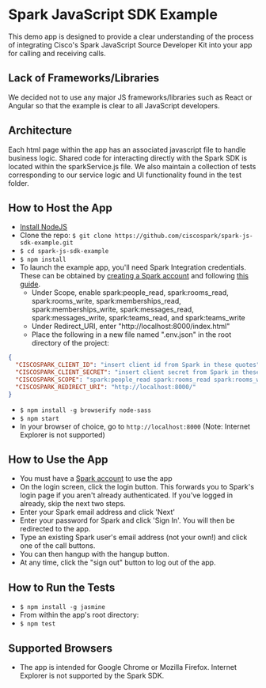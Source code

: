 # Spark JavaScript SDK Example

This demo app is designed to provide a clear understanding of the process of integrating Cisco's Spark JavaScript Source Developer Kit into your app for calling and receiving calls.

## Lack of Frameworks/Libraries

We decided not to use any major JS frameworks/libraries such as React or Angular so that the example is clear to all JavaScript developers.

## Architecture

Each html page within the app has an associated javascript file to handle business logic. Shared code for interacting directly with the Spark SDK is located within the sparkService.js file. We also maintain a collection of tests corresponding to our service logic and UI functionality found in the test folder.

## How to Host the App

* [Install NodeJS](https://nodejs.org/en/download/)
* Clone the repo: `$ git clone https://github.com/ciscospark/spark-js-sdk-example.git`
* `$ cd spark-js-sdk-example`
* `$ npm install`
* To launch the example app, you'll need Spark Integration credentials. These can be obtained by [creating a Spark account](https://web.ciscospark.com/signin) and following [this guide](https://developer.ciscospark.com/authentication.html).
    - Under Scope, enable spark:people_read, spark:rooms_read, spark:rooms_write, spark:memberships_read, spark:memberships_write, spark:messages_read, spark:messages_write, spark:teams_read, and spark:teams_write
    - Under Redirect_URI, enter "http://localhost:8000/index.html"
    - Place the following in a new file named ".env.json" in the root directory of the project:

``` .env.json
{
  "CISCOSPARK_CLIENT_ID": "insert client id from Spark in these quotes",
  "CISCOSPARK_CLIENT_SECRET": "insert client secret from Spark in these quotes",
  "CISCOSPARK_SCOPE": "spark:people_read spark:rooms_read spark:rooms_write spark:memberships_read spark:memberships_write spark:messages_read spark:messages_write spark:teams_read spark:teams_write",
  "CISCOSPARK_REDIRECT_URI": "http://localhost:8000/"
}
```
* `$ npm install -g browserify node-sass`
* `$ npm start`
* In your browser of choice, go to `http://localhost:8000` (Note: Internet Explorer is not supported)

## How to Use the App

* You must have a [Spark account](https://web.ciscospark.com/signin) to use the app
* On the login screen, click the login button. This forwards you to Spark's login page if you aren't already authenticated. If you've logged in already, skip the next two steps.
* Enter your Spark email address and click 'Next'
* Enter your password for Spark and click 'Sign In'. You will then be redirected to the app.
* Type an existing Spark user's email address (not your own!) and click one of the call buttons.
* You can then hangup with the hangup button.
* At any time, click the "sign out" button to log out of the app.

## How to Run the Tests

* `$ npm install -g jasmine`
* From within the app's root directory:
* `$ npm test`

## Supported Browsers

* The app is intended for Google Chrome or Mozilla Firefox. Internet Explorer is not supported by the Spark SDK.

<!---
## TODO

* Link to live app
* Put more comments in the code
* Details on how to use the SDK
* Do we support Edge?
* Consider tooltips within the app
---!>
